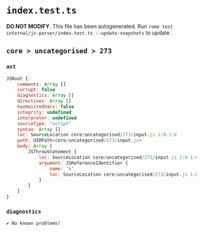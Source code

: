 # `index.test.ts`

**DO NOT MODIFY**. This file has been autogenerated. Run `rome test internal/js-parser/index.test.ts --update-snapshots` to update.

## `core > uncategorised > 273`

### `ast`

```javascript
JSRoot {
	comments: Array []
	corrupt: false
	diagnostics: Array []
	directives: Array []
	hasHoistedVars: false
	integrity: undefined
	interpreter: undefined
	sourceType: "script"
	syntax: Array []
	loc: SourceLocation core/uncategorised/273/input.js 1:0-1:8
	path: UIDPath<core/uncategorised/273/input.js>
	body: Array [
		JSThrowStatement {
			loc: SourceLocation core/uncategorised/273/input.js 1:0-1:8
			argument: JSReferenceIdentifier {
				name: "x"
				loc: SourceLocation core/uncategorised/273/input.js 1:6-1:7 (x)
			}
		}
	]
}
```

### `diagnostics`

```
✔ No known problems!

```
